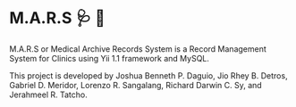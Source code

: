 # M.A.R.S 🩺 📄
M.A.R.S or Medical Archive Records System is a Record Management System for Clinics using Yii 1.1 framework and MySQL.

This project is developed by Joshua Benneth P. Daguio, Jio Rhey B. Detros, Gabriel D. Meridor, Lorenzo R. Sangalang, Richard Darwin C. Sy, and Jerahmeel R. Tatcho. 
